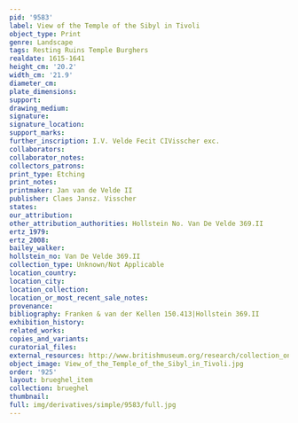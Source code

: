 ```yaml
---
pid: '9583'
label: View of the Temple of the Sibyl in Tivoli
object_type: Print
genre: Landscape
tags: Resting Ruins Temple Burghers
realdate: 1615-1641
height_cm: '20.2'
width_cm: '21.9'
diameter_cm: 
plate_dimensions: 
support: 
drawing_medium: 
signature: 
signature_location: 
support_marks: 
further_inscription: I.V. Velde Fecit CIVisscher exc.
collaborators: 
collaborator_notes: 
collectors_patrons: 
print_type: Etching
print_notes: 
printmaker: Jan van de Velde II
publisher: Claes Jansz. Visscher
states: 
our_attribution: 
other_attribution_authorities: Hollstein No. Van De Velde 369.II
ertz_1979: 
ertz_2008: 
bailey_walker: 
hollstein_no: Van De Velde 369.II
collection_type: Unknown/Not Applicable
location_country: 
location_city: 
location_collection: 
location_or_most_recent_sale_notes: 
provenance: 
bibliography: Franken & van der Kellen 150.413|Hollstein 369.II
exhibition_history: 
related_works: 
copies_and_variants: 
curatorial_files: 
external_resources: http://www.britishmuseum.org/research/collection_online/collection_object_details.aspx?assetId=1078613001&objectId=1614444&partId=1
object_image: View_of_the_Temple_of_the_Sibyl_in_Tivoli.jpg
order: '925'
layout: brueghel_item
collection: brueghel
thumbnail: 
full: img/derivatives/simple/9583/full.jpg
---
```

